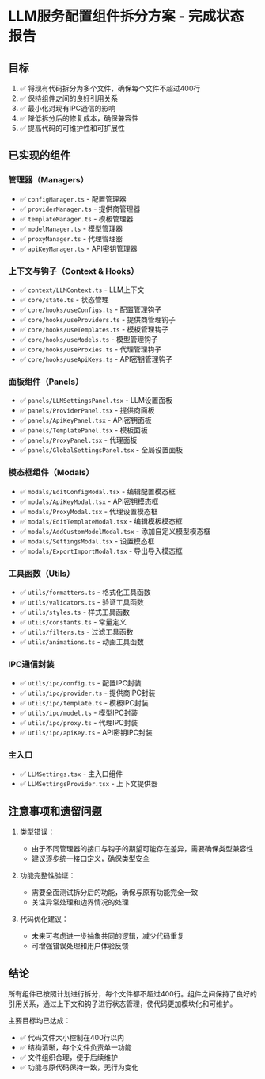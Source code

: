 # LLM服务配置组件拆分方案 - 完成状态报告

## 目标

1. ✅ 将现有代码拆分为多个文件，确保每个文件不超过400行
2. ✅ 保持组件之间的良好引用关系
3. ✅ 最小化对现有IPC通信的影响
4. ✅ 降低拆分后的修复成本，确保兼容性
5. ✅ 提高代码的可维护性和可扩展性

## 已实现的组件

### 管理器（Managers）

- ✅ `configManager.ts` - 配置管理器
- ✅ `providerManager.ts` - 提供商管理器
- ✅ `templateManager.ts` - 模板管理器
- ✅ `modelManager.ts` - 模型管理器
- ✅ `proxyManager.ts` - 代理管理器
- ✅ `apiKeyManager.ts` - API密钥管理器

### 上下文与钩子（Context & Hooks）

- ✅ `context/LLMContext.ts` - LLM上下文
- ✅ `core/state.ts` - 状态管理
- ✅ `core/hooks/useConfigs.ts` - 配置管理钩子
- ✅ `core/hooks/useProviders.ts` - 提供商管理钩子
- ✅ `core/hooks/useTemplates.ts` - 模板管理钩子
- ✅ `core/hooks/useModels.ts` - 模型管理钩子
- ✅ `core/hooks/useProxies.ts` - 代理管理钩子
- ✅ `core/hooks/useApiKeys.ts` - API密钥管理钩子

### 面板组件（Panels）

- ✅ `panels/LLMSettingsPanel.tsx` - LLM设置面板
- ✅ `panels/ProviderPanel.tsx` - 提供商面板
- ✅ `panels/ApiKeyPanel.tsx` - API密钥面板
- ✅ `panels/TemplatePanel.tsx` - 模板面板
- ✅ `panels/ProxyPanel.tsx` - 代理面板
- ✅ `panels/GlobalSettingsPanel.tsx` - 全局设置面板

### 模态框组件（Modals）

- ✅ `modals/EditConfigModal.tsx` - 编辑配置模态框
- ✅ `modals/ApiKeyModal.tsx` - API密钥模态框
- ✅ `modals/ProxyModal.tsx` - 代理设置模态框
- ✅ `modals/EditTemplateModal.tsx` - 编辑模板模态框
- ✅ `modals/AddCustomModelModal.tsx` - 添加自定义模型模态框
- ✅ `modals/SettingsModal.tsx` - 设置模态框
- ✅ `modals/ExportImportModal.tsx` - 导出导入模态框

### 工具函数（Utils）

- ✅ `utils/formatters.ts` - 格式化工具函数
- ✅ `utils/validators.ts` - 验证工具函数
- ✅ `utils/styles.ts` - 样式工具函数
- ✅ `utils/constants.ts` - 常量定义
- ✅ `utils/filters.ts` - 过滤工具函数
- ✅ `utils/animations.ts` - 动画工具函数

### IPC通信封装

- ✅ `utils/ipc/config.ts` - 配置IPC封装
- ✅ `utils/ipc/provider.ts` - 提供商IPC封装
- ✅ `utils/ipc/template.ts` - 模板IPC封装
- ✅ `utils/ipc/model.ts` - 模型IPC封装
- ✅ `utils/ipc/proxy.ts` - 代理IPC封装
- ✅ `utils/ipc/apiKey.ts` - API密钥IPC封装

### 主入口

- ✅ `LLMSettings.tsx` - 主入口组件
- ✅ `LLMSettingsProvider.tsx` - 上下文提供器

## 注意事项和遗留问题

1. 类型错误：
   - 由于不同管理器的接口与钩子的期望可能存在差异，需要确保类型兼容性
   - 建议逐步统一接口定义，确保类型安全

2. 功能完整性验证：
   - 需要全面测试拆分后的功能，确保与原有功能完全一致
   - 关注异常处理和边界情况的处理

3. 代码优化建议：
   - 未来可考虑进一步抽象共同的逻辑，减少代码重复
   - 可增强错误处理和用户体验反馈

## 结论

所有组件已按照计划进行拆分，每个文件都不超过400行。组件之间保持了良好的引用关系，通过上下文和钩子进行状态管理，使代码更加模块化和可维护。

主要目标均已达成：
- ✅ 代码文件大小控制在400行以内
- ✅ 结构清晰，每个文件负责单一功能
- ✅ 文件组织合理，便于后续维护
- ✅ 功能与原代码保持一致，无行为变化 